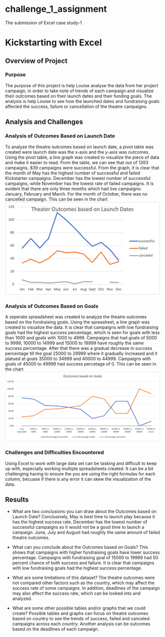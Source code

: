 # challenge_1_assignment
The submission of Excel case study-1

# Kickstarting with Excel

## Overview of Project

### Purpose
The purpose of this project is help Louise analyse the data from her project campaign, in order to take note of trends of each campaign and visualize their outcomes based on their launch dates and their funding goals. The analysis is help Louise to see how the launched dates and fundraising goals affected the success, failure or cancellation of the theatre campaigns.

## Analysis and Challenges

### Analysis of Outcomes Based on Launch Date
To analyze the theatre outcomes based on launch date, a pivot table was created were launch date was the x-axis and the y-axis was outcomes. Using the pivot table, a line graph was created to visualize the piece of data and make it easier to read. From the table, we can see that out of 1393 campaigns, 839 campaigns were successful. From the graph, it is clear that the month of May has the highest number of successful and failed Kickstarter campaigns. December has the lowest number of successful campaigns, while November has the lowest rate of failed campaigns. It is evident that there are only three months which had live campaigns: January, February and March. For the month of October, there was no cancelled campaign. This can be seen in the chart![Theater_Outcomes_vs_Launch](resources/Theater_Outcomes_vs_Launch.png)

### Analysis of Outcomes Based on Goals
A seperate spreadsheet was created to analyze the theatre outcomes based on the fundraising goals. Using the spreasheet, a line graph was created to visualize the data. It is clear that campaigns with low fundraising goals had the highest success percentage, which is seen for goals with less than 1000 and goals with 1000 to 4999. Campaigns that had goals of 5000 to 9999, 10000 to 14999 and 15000 to 19999 have roughly the same success percentage. After that there was a gradual decrease in success percentage till the goal 25000 to 29999 where it gradually increased and it platued at goals 35000 to 34999 and 40000 to 44999. Campaigns with goals of 45000 to 49999 had success percetage of 0. This can be seen in the chart ![Outcomes_vs_Goals](resources/Outcomes_vs_Goals.png)

### Challenges and Difficulties Encountered
Using Excel to work with large data set can be tasking and difficult to keep up with, especially working multiple spreadsheets created. It can be a bit challenging having to ensure the you are using the right formulas for each column, becuase if there is any error it can skew the visualization of the data.

## Results

- What are two conclusions you can draw about the Outcomes based on Launch Date?
Conclusively, May is best time to launch play because it has the highest success rate. December has the lowest number of successful campaigns so it would not be a good time to launch a campaign. June, July and August had roughly the same amount of failed theatre outcomes.

- What can you conclude about the Outcomes based on Goals?
This shows that campaigns with higher fundraising goals have lower success percentage. Campaigns with fundraising goal of 15000 to 19999 had 50 percent chance of both success and failure. It is clear that campaigns with low fundraising goals had the highest success percentage.

- What are some limitations of this dataset?
The theatre outcomes were not compared other factors such as the country, which may affect the success rate of some campaigns. In addition, deadlines of the campaign may also affect the success rate, which can be looked into and analyzed.


- What are some other possible tables and/or graphs that we could create?
Possible tables and graphs can focus on theatre outcomes based on country to see the trends of success, failed and canceled campaigns across each country. Another analysis can be outcomes based on the deadlines of each campaign.

